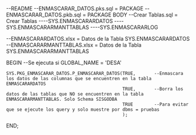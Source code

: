 --README
--ENMASCARAR_DATOS.pks.sql = PACKAGE
--ENMASCARAR_DATOS.pkb.sql = PACKAGE BODY
--Crear Tablas.sql = Crear Tablas
----SYS.ENMASCARARDATOS
----SYS.ENMASCARARMANTTABLAS
----SYS.ENMASCARARLOG

--ENMASCARARDATOS.xlsx = Datos de la Tabla SYS.ENMASCARARDATOS
--ENMASCARARMANTTABLAS.xlsx = Datos de la Tabla SYS.ENMASCARARMANTTABLAS

BEGIN
	--Se ejecuta si GLOBAL_NAME = 'DESA'
	
	SYS.PKG_ENMASCARAR_DATOS.P_ENMASCARAR_DATOS(TRUE,		--Enmascara los datos de las columnas que se encuentren en la tabla ENMASCARARDATOS
												TRUE,		--Borra los datos de las tablas que NO se encuentren en la tabla ENMASCARARMANTTABLAS. Solo Schema SISGODBA
												TRUE		--Para evitar que se ejecute los query y solo muestre por dbms = pruebas
												);
END;
